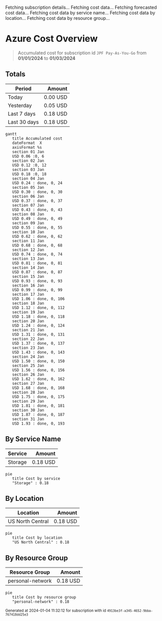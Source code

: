 Fetching subscription details...
Fetching cost data...
Fetching forecasted cost data...
Fetching cost data by service name...
Fetching cost data by location...
Fetching cost data by resource group...
# Azure Cost Overview

> Accumulated cost for subscription id `JPF Pay-As-You-Go` from **01/01/2024** to **01/03/2024**

## Totals

|Period|Amount|
|---|---:|
|Today|0.00 USD|
|Yesterday|0.05 USD|
|Last 7 days|0.18 USD|
|Last 30 days|0.18 USD|

```mermaid
gantt
   title Accumulated cost
   dateFormat  X
   axisFormat %s
   section 01 Jan
   USD 0.06 :0, 6
   section 02 Jan
   USD 0.12 :0, 12
   section 03 Jan
   USD 0.18 :0, 18
   section 04 Jan
   USD 0.24 : done, 0, 24
   section 05 Jan
   USD 0.30 : done, 0, 30
   section 06 Jan
   USD 0.37 : done, 0, 37
   section 07 Jan
   USD 0.43 : done, 0, 43
   section 08 Jan
   USD 0.49 : done, 0, 49
   section 09 Jan
   USD 0.55 : done, 0, 55
   section 10 Jan
   USD 0.62 : done, 0, 62
   section 11 Jan
   USD 0.68 : done, 0, 68
   section 12 Jan
   USD 0.74 : done, 0, 74
   section 13 Jan
   USD 0.81 : done, 0, 81
   section 14 Jan
   USD 0.87 : done, 0, 87
   section 15 Jan
   USD 0.93 : done, 0, 93
   section 16 Jan
   USD 0.99 : done, 0, 99
   section 17 Jan
   USD 1.06 : done, 0, 106
   section 18 Jan
   USD 1.12 : done, 0, 112
   section 19 Jan
   USD 1.18 : done, 0, 118
   section 20 Jan
   USD 1.24 : done, 0, 124
   section 21 Jan
   USD 1.31 : done, 0, 131
   section 22 Jan
   USD 1.37 : done, 0, 137
   section 23 Jan
   USD 1.43 : done, 0, 143
   section 24 Jan
   USD 1.50 : done, 0, 150
   section 25 Jan
   USD 1.56 : done, 0, 156
   section 26 Jan
   USD 1.62 : done, 0, 162
   section 27 Jan
   USD 1.68 : done, 0, 168
   section 28 Jan
   USD 1.75 : done, 0, 175
   section 29 Jan
   USD 1.81 : done, 0, 181
   section 30 Jan
   USD 1.87 : done, 0, 187
   section 31 Jan
   USD 1.93 : done, 0, 193
```

## By Service Name

|Service|Amount|
|---|---:|
|Storage|0.18 USD|

```mermaid
pie
   title Cost by service
   "Storage" : 0.18
```

## By Location

|Location|Amount|
|---|---:|
|US North Central|0.18 USD|

```mermaid
pie
   title Cost by location
   "US North Central" : 0.18
```

## By Resource Group

|Resource Group|Amount|
|---|---:|
|personal-network|0.18 USD|

```mermaid
pie
   title Cost by resource group
   "personal-network" : 0.18
```

<sup>Generated at 2024-01-04 11:32:12 for subscription with id `4913be3f-a345-4652-9bba-767418dd25e3`</sup>
